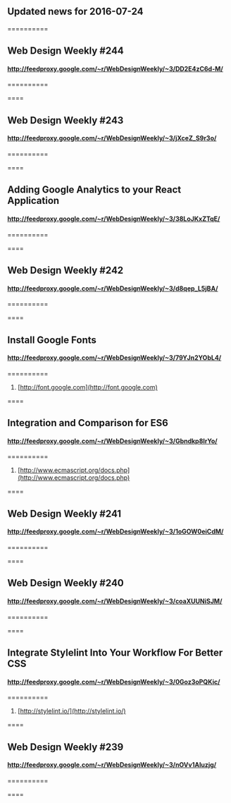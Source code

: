 ## Updated news for 2016-07-24 

==========
## Web Design Weekly #244
#### http://feedproxy.google.com/~r/WebDesignWeekly/~3/DD2E4zC6d-M/

==========

====
## Web Design Weekly #243
#### http://feedproxy.google.com/~r/WebDesignWeekly/~3/jXceZ_S9r3o/

==========

====
## Adding Google Analytics to your React Application
#### http://feedproxy.google.com/~r/WebDesignWeekly/~3/38LoJKxZTqE/

==========

====
## Web Design Weekly #242
#### http://feedproxy.google.com/~r/WebDesignWeekly/~3/d8qep_L5jBA/

==========

====
## Install Google Fonts
#### http://feedproxy.google.com/~r/WebDesignWeekly/~3/79YJn2YObL4/

==========
  1. [http://font.google.com](http://font.google.com) 

====
## Integration and Comparison for ES6
#### http://feedproxy.google.com/~r/WebDesignWeekly/~3/Gbndkp8IrYo/

==========
  1. [http://www.ecmascript.org/docs.php](http://www.ecmascript.org/docs.php) 

====
## Web Design Weekly #241
#### http://feedproxy.google.com/~r/WebDesignWeekly/~3/1oGOW0eiCdM/

==========

====
## Web Design Weekly #240
#### http://feedproxy.google.com/~r/WebDesignWeekly/~3/coaXUUNiSJM/

==========

====
## Integrate Stylelint Into Your Workflow For Better CSS
#### http://feedproxy.google.com/~r/WebDesignWeekly/~3/0Goz3oPQKic/

==========
  1. [http://stylelint.io/](http://stylelint.io/) 

====
## Web Design Weekly #239
#### http://feedproxy.google.com/~r/WebDesignWeekly/~3/nOVv1Aluzjg/

==========

====
